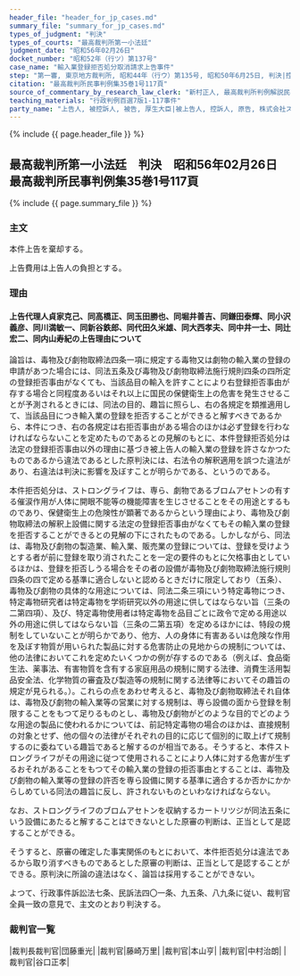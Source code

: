 ```yaml
---
header_file: "header_for_jp_cases.md"
summary_file: "summary_for_jp_cases.md"
types_of_judgment: "判決"
types_of_courts: "最高裁判所第一小法廷"
judgment_date: "昭和56年02月26日"
docket_number: "昭和52年（行ツ）第137号"
case_name: "輸入業登録拒否処分取消請求上告事件"
step: "第一審, 東京地方裁判所, 昭和44年（行ウ）第135号, 昭和50年6月25日, 判決|控訴審, 東京高等裁判所, 昭和50年（行コ）第42号, 昭和52年9月22日, 判決|上告審, 最高裁判所第一小法廷, 昭和52年（行ツ）第136号, 昭和56年2月26日, 判決"
citation: "最高裁判所民事判例集35巻1号117頁"
source_of_commentary_by_research_law_clerk: "新村正人, 最高裁判所判例解説民事篇昭和56年度78頁"
teaching_materials: "行政判例百選7版1-117事件"
party_name: "上告人, 被控訴人, 被告, 厚生大臣|被上告人, 控訴人, 原告, 株式会社ストロングライフカプセルズ"
---
```


{% include {{ page.header_file }}  %}

## 最高裁判所第一小法廷　判決　昭和56年02月26日　最高裁判所民事判例集35巻1号117頁

{% include {{ page.summary_file }}  %}




### 主文



本件上告を棄却する。

上告費用は上告人の負担とする。





### 理由



#### 上告代理人貞家克己、同高橋正、同玉田勝也、同堀井善吉、同鎌田泰輝、同小沢義彦、同川満敏一、同新谷鉄郎、同代田久米雄、同大西孝夫、同中井一士、同辻宏二、同内山寿紀の上告理由について

論旨は、毒物及び劇物取締法四条一項に規定する毒物又は劇物の輸入業の登録の申請があつた場合には、同法五条及び毒物及び劇物取締法施行規則四条の四所定の登録拒否事由がなくても、当該品目の輸入を許すことにより右登録拒否事由が存する場合と同程度あるいはそれ以上に国民の保健衛生上の危害を発生させることが予測されるときには、同法の目的、趣旨に照らし、右の各規定を類推適用して、当該品目につき輸入業の登録を拒否することができると解すべきであるから、本件につき、右の各規定は右拒否事由がある場合のほかは必ず登録を行わなければならないことを定めたものであるとの見解のもとに、本件登録拒否処分は法定の登録拒否事由以外の理由に基づき被上告人の輸入業の登録を許さなかつたものであるから違法であるとした原判決には、右法令の解釈適用を誤つた違法があり、右違法は判決に影響を及ぼすことが明らかである、というのである。

本件拒否処分は、ストロングライフは、専ら、劇物であるブロムアセトンの有する催涙作用が人体に開眼不能等の機能障害を生じさせることをその用途とするものであり、保健衛生上の危険性が顕著であるからという理由により、毒物及び劇物取締法の解釈上設備に関する法定の登録拒否事由がなくてもその輸入業の登録を拒否することができるとの見解の下にされたものである。しかしながら、同法は、毒物及び劇物の製造業、輸入業、販売業の登録については、登録を受けようとする者が前に登録を取り消されたことを一定の要件のもとに欠格事由としているほかは、登録を拒否しうる場合をその者の設備が毒物及び劇物取締法施行規則四条の四で定める基準に適合しないと認めるときだけに限定しており（五条）、毒物及び劇物の具体的な用途については、同法二条三項にいう特定毒物につき、特定毒物研究者は特定毒物を学術研究以外の用途に供してはならない旨（三条の二第四項）、及び、特定毒物使用者は特定毒物を品目ごとに政令で定める用途以外の用途に供してはならない旨（三条の二第五項）を定めるほかには、特段の規制をしていないことが明らかであり、他方、人の身体に有害あるいは危険な作用を及ぼす物質が用いられた製品に対する危害防止の見地からの規制については、他の法律においてこれを定めたいくつかの例が存するのである（例えば、食品衛生法、薬事法、有害物質を含有する家庭用品の規制に関する法律、消費生活用製品安全法、化学物質の審査及び製造等の規制に関する法律等においてその趣旨の規定が見られる。）。これらの点をあわせ考えると、毒物及び劇物取締法それ自体は、毒物及び劇物の輸入業等の営業に対する規制は、専ら設備の面から登録を制限することをもつて足りるものとし、毒物及び劇物がどのような目的でどのような用途の製品に使われるかについては、前記特定毒物の場合のほかは、直接規制の対象とせず、他の個々の法律がそれぞれの目的に応じて個別的に取上げて規制するのに委ねている趣旨であると解するのが相当である。そうすると、本件ストロングライフがその用途に従つて使用されることにより人体に対する危害が生ずるおそれがあることをもつてその輸入業の登録の拒否事由とすることは、毒物及び劇物の輸入業等の登録の許否を専ら設備に関する基準に適合するか否かにかからしめている同法の趣旨に反し、許されないものといわなければならない。

なお、ストロングライフのブロムアセトンを収納するカートリツジが同法五条にいう設備にあたると解することはできないとした原審の判断は、正当として是認することができる。

そうすると、原審の確定した事実関係のもとにおいて、本件拒否処分は違法であるから取り消すべきものであるとした原審の判断は、正当として是認することができる。原判決に所論の違法はなく、論旨は採用することができない。

よつて、行政事件訴訟法七条、民訴法四〇一条、九五条、八九条に従い、裁判官全員一致の意見で、主文のとおり判決する。

### 裁判官一覧

|裁判長裁判官|団藤重光|
|裁判官|藤崎万里|
|裁判官|本山亨|
|裁判官|中村治朗|
|裁判官|谷口正孝|





